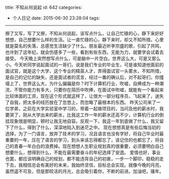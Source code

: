 title: 不知从何说起
id: 642
categories:
  - 个人日记
date: 2015-06-30 23:28:04
tags:
---
擦了又写，写了又擦，不知从何说起，该写点什么，让自己忙碌的心，静下来好好想想，自己想要什么样的生活。让一直忙碌的心，静下来时，却又不知所措，心里就是莫名的失落，总感觉生活缺少了什么。朋友最近听李宗盛的歌，引起了共鸣，也许到了这年纪，就会伤感多了一些，看到有些东西，无能为力，就要学会试着去接受。
今天晚上突然想写点什么，可是脑中一片空白。世界这么大，可是又那么小。今天听同学说起面试的一哥们，说是我们专业的毕业生，可是谁知道他面前的面试官，就是这个大学，这个专业的精英人才，弄得面试官一头雾水，不知所措，是自己的记忆的缺失，还是面试者的谎言，经过一番的确认后，对不起哥们，你撞墙上了，世界这么大，为什么偏偏是你？时下计算机行业，吹嘘，自捧成为一种潮流，不管你能力有多大，只要你在简历中吹捧，在面试中吹嘘，就能有一个看起来比较体面的工资，现在这个形式就这样了，让很大一部分程序员，飞起来了，迷失了自我，把太多的经历放在了忽悠上，而忽略了最根本的东西。
昨天公司来了一位学弟，之前在大学实验室中学习的，带着一起做项目的，当问及他的薪水时，我要哭了，刚从大学出来的薪水，比我这工作一年的薪水还高不少，计算机行业的倒挂现象很是明显，顿时让我无地自容。反观一下，我这一年到底做了什么，我又留下了什么，得到了什么，深深地陷入到迷茫之中。
现在想想真是有些后悔当初的选择，为了一门语言，放弃了技术的学习，况且语言也没有学好，将自己毕业时最重要的一年，压在了语言的学习，到头来该忘得都忘了，该记住的也都忘了，将自己的青春一年白白的浪费掉。现在想想人生职业规划真的很重要，必须要明白自己想要什么，想得到什么，不能在最需要奋斗的年纪选择了安逸。
爱情也好，事业也罢，都应该明确自己的规划，都不能违背自己的初衷，一步一个脚印，稳稳的走下去，我相信总会有美好的未来，我始终坚信，目标总会实现。就像今晚的月亮，虽然遥不可及，但是那皎洁的月光，总会吸引着你，不断的前进。加油吧，骚年。

    